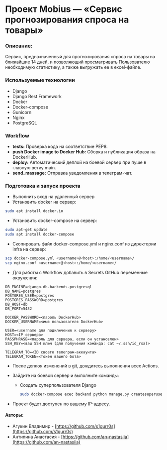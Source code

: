 # Проект Mobius — «Сервис прогнозирования спроса на товары»

### Описание:
Сервис, предназначенный для прогнозирования спроса на товары на ближайшие 14 дней, 
и позволяющий просматривать Пользователю необходимую статистику, а также выгружать ее 
в excel-файле.

### Используемые технологии
- Django
- Django Rest Framework
- Docker
- Docker-compose
- Gunicorn
- Nginx
- PostgreSQL

### Workflow
- **tests:** Проверка кода на соответствие PEP8.
- **push Docker image to Docker Hub:** Сборка и публикация образа на DockerHub.
- **deploy:** Автоматический деплой на боевой сервер при пуше в главную ветку main.
- **send_massage:** Отправка уведомления в телеграм-чат.

### Подготовка и запуск проекта
- Выполнить вход на удаленный сервер
- Установить docker на сервер:
```bash
sudo apt install docker.io 
```
- Установить docker-compose на сервер:
```bash
sudo apt-get update
sudo apt install docker-compose
```
- Скопировать файл docker-compose.yml и nginx.conf из директории infra на сервер:
```bash
scp docker-compose.yml <username>@<host>:/home/<username>/
scp nginx.conf <username>@<host>:/home/<username>/
```
- Для работы с Workflow добавить в Secrets GitHub переменные окружения:
```
DB_ENGINE=django.db.backends.postgresql
DB_NAME=postgres
POSTGRES_USER=postgres
POSTGRES_PASSWORD=postgres
DB_HOST=db
DB_PORT=5432

DOCKER_PASSWORD=<пароль DockerHub>
DOCKER_USERNAME=<имя пользователя DockerHub>

USER=<username для подключения к серверу>
HOST=<IP сервера>
PASSPHRASE=<пароль для сервера, если он установлен>
SSH_KEY=<ваш SSH ключ (для получения команда: cat ~/.ssh/id_rsa)>

TELEGRAM_TO=<ID своего телеграм-аккаунта>
TELEGRAM_TOKEN=<токен вашего бота>
```
- После деплоя изменений в git, дождитесь выполнения всех Actions.
- Зайдите на боевой сервер и выполните команды:
  * Создать суперпользователя Django
    ```bash
    sudo docker-compose exec backend python manage.py createsuperuser
    ```

- Проект будет доступен по вашему IP-адресу.

#### Авторы:
- Агукин Владимир - [https://github.com/s1gurr0s](https://github.com/s1gurr0s)
- Антипина Анастасия - [https://github.com/an-nastasiia](https://github.com/an-nastasiia)

